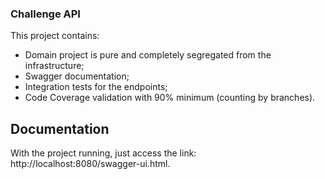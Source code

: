 ### Challenge API
This project contains:
- Domain project is pure and completely segregated from the infrastructure;
- Swagger documentation;
- Integration tests for the endpoints;
- Code Coverage validation with 90% minimum (counting by branches).


## Documentation
With the project running, just access the link: http://localhost:8080/swagger-ui.html.